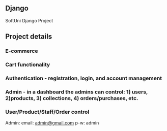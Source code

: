 ## Django
SoftUni Django Project

## Project details

### E-commerce

### Cart functionality

### Authentication - registration, login, and account management 

### Admin - in a dashboard the admins can control: 1) users, 2)products, 3) collections, 4) orders/purchases, etc.

### User/Product/Staff/Order control

Admin:
email: admin@gmail.com
p-w: admin

